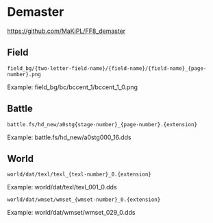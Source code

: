 # Demaster

https://github.com/MaKiPL/FF8_demaster

## Field

`field_bg/{two-letter-field-name}/{field-name}/{field-name}_{page-number}.png`

Example: field_bg/bc/bccent_1/bccent_1_0.png

## Battle

`battle.fs/hd_new/a0stg{stage-number}_{page-number}.{extension}`

Example: battle.fs/hd_new/a0stg000_16.dds

## World

`world/dat/texl/texl_{texl-number}_0.{extension}`

Example: world/dat/texl/texl_001_0.dds

`world/dat/wmset/wmset_{wmset-number}_0.{extension}`

Example: world/dat/wmset/wmset_029_0.dds
